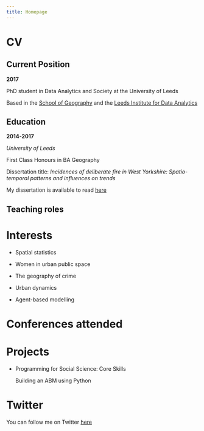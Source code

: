 ```yaml
---
title: Homepage
---
```


# CV

## Current Position

**2017**

PhD student in Data Analytics and Society at the University of Leeds 

Based in the [School of Geography](https://www.geog.leeds.ac.uk) and the [Leeds Institute for Data Analytics](http://lida.leeds.ac.uk)


## Education

**2014-2017**

*University of Leeds*

First Class Honours in BA Geography 

Dissertation title: *Incidences of deliberate fire in West Yorkshire: Spatio-temporal patterns and influences on trends* 

My dissertation is available to read [here](https://github.com/annabelelizabethwhipp/annabelelizabethwhipp.github.io)


## Teaching roles


# Interests

- Spatial statistics

- Women in urban public space

- The geography of crime 

- Urban dynamics

- Agent-based modelling


# Conferences attended


# Projects

- Programming for Social Science: Core Skills
  
  Building an ABM using Python


# Twitter

You can follow me on Twitter [here](https://twitter.com/AnnabelWhipp)
